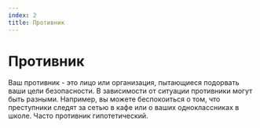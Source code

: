 ```yaml
---
index: 2
title: Противник
---
```

# Противник

Ваш противник - это лицо или организация, пытающиеся подорвать ваши цели безопасности. В зависимости от ситуации противники могут быть разными. Например, вы можете беспокоиться о том, что преступники следят за сетью в кафе или о ваших одноклассниках в школе. Часто противник гипотетический.